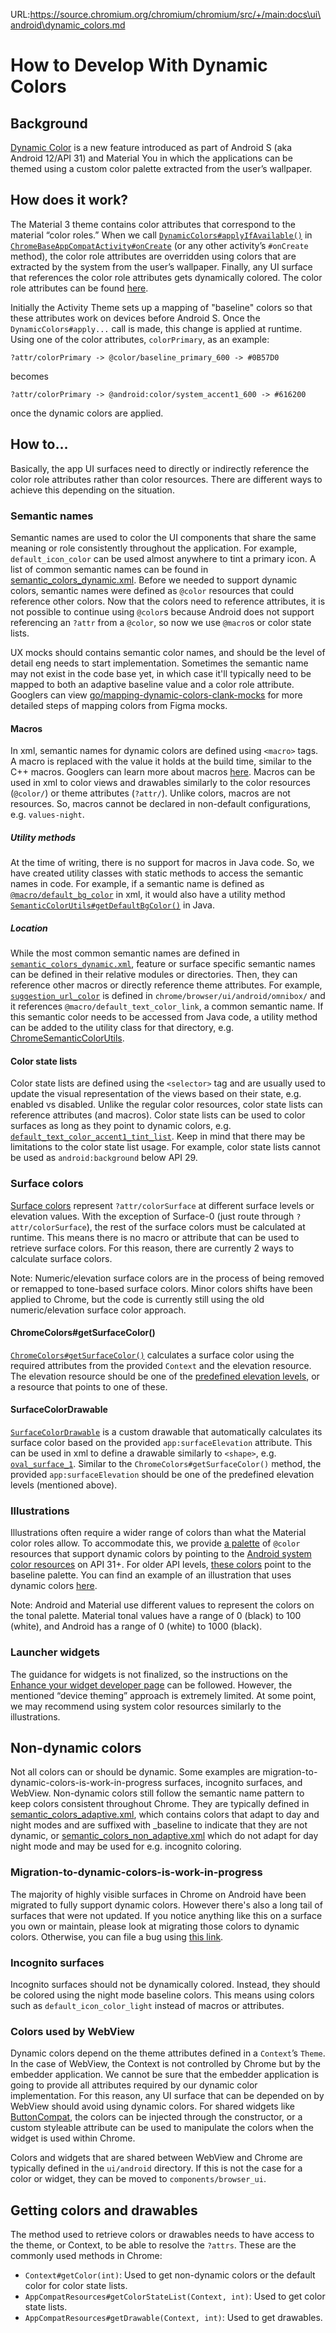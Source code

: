 URL:https://source.chromium.org/chromium/chromium/src/+/main:docs\ui\android\dynamic_colors.md
# How to Develop With Dynamic Colors

## Background

[Dynamic Color](https://m3.material.io/styles/color/dynamic-color) is a new feature introduced as part of Android S (aka Android 12/API 31) and Material You in which the applications can be themed using a custom color palette extracted from the user’s wallpaper.

## How does it work?

The Material 3 theme contains color attributes that correspond to the material “color roles.” When we call [`DynamicColors#applyIfAvailable()`](https://github.com/material-components/material-components-android/blob/b70bbc2942bdbd1ea763e72a6b1e561e4813f10c/lib/java/com/google/android/material/color/DynamicColors.java#L211) in [`ChromeBaseAppCompatActivity#onCreate`](https://source.chromium.org/chromium/chromium/src/+/main:chrome/android/java/src/org/chromium/chrome/browser/ChromeBaseAppCompatActivity.java;drc=4d2b5adb556128aab9313fc3851f192c254e09cb;l=218) (or any other activity’s `#onCreate` method), the color role attributes are overridden using colors that are extracted by the system from the user’s wallpaper. Finally, any UI surface that references the color role attributes gets dynamically colored. The color role attributes can be found [here](https://m3.material.io/libraries/mdc-android/color-theming).

Initially the Activity Theme sets up a mapping of "baseline" colors so that these attributes work on devices before Android S. Once the `DynamicColors#apply...` call is made, this change is applied at runtime. Using one of the color attributes, `colorPrimary`, as an example:
```
?attr/colorPrimary -> @color/baseline_primary_600 -> #0B57D0
```
becomes
```
?attr/colorPrimary -> @android:color/system_accent1_600 -> #616200
```
once the dynamic colors are applied.


## How to…

Basically, the app UI surfaces need to directly or indirectly reference the color role attributes rather than color resources. There are different ways to achieve this depending on the situation.


### Semantic names

Semantic names are used to color the UI components that share the same meaning or role consistently throughout the application. For example, `default_icon_color` can be used almost anywhere to tint a primary icon. A list of common semantic names can be found in [semantic_colors_dynamic.xml](https://source.chromium.org/chromium/chromium/src/+/main:components/browser_ui/styles/android/java/res/values/semantic_colors_dynamic.xml;drc=c83636b34a3e3751c28b3e43af616226f5ea111c). Before we needed to support dynamic colors, semantic names were defined as `@color` resources that could reference other colors. Now that the colors need to reference attributes, it is not possible to continue using `@color`s because Android does not support referencing an `?attr` from a `@color`, so now we use `@macro`s or color state lists.

UX mocks should contains semantic color names, and should be the level of detail eng needs to start implementation. Sometimes the semantic name may not exist in the code base yet, in which case it'll typically need to be mapped to both an adaptive baseline value and a color role attribute. Googlers can view [go/mapping-dynamic-colors-clank-mocks](go/mapping-dynamic-colors-clank-mocks) for more detailed steps of mapping colors from Figma mocks.

#### Macros

In xml, semantic names for dynamic colors are defined using `<macro>` tags. A macro is replaced with the value it holds at the build time, similar to the C++ macros. Googlers can learn more about macros [here](http://go/aapt2-macro). Macros can be used in xml to color views and drawables similarly to the color resources (`@color/`) or theme attributes (`?attr/`). Unlike colors, macros are not resources. So, macros cannot be declared in non-default configurations, e.g. `values-night`.


##### Utility methods

At the time of writing, there is no support for macros in Java code. So, we have created utility classes with static methods to access the semantic names in code. For example, if a semantic name is defined as [`@macro/default_bg_color`](https://source.chromium.org/chromium/chromium/src/+/main:components/browser_ui/styles/android/java/res/values/semantic_colors_dynamic.xml;drc=efb53ff2cb5ea3db8643840d7a9bde4ecdab1741;l=7) in xml, it would also have a utility method [`SemanticColorUtils#getDefaultBgColor()`](https://source.chromium.org/chromium/chromium/src/+/main:components/browser_ui/styles/android/java/src/org/chromium/components/browser_ui/styles/SemanticColorUtils.java;drc=fefb943cdc56d80fda8a2e13fc9327e91567e5bc;l=45) in Java.


##### Location

While the most common semantic names are defined in [`semantic_colors_dynamic.xml`](https://source.chromium.org/chromium/chromium/src/+/main:components/browser_ui/styles/android/java/res/values/semantic_colors_dynamic.xml;drc=efb53ff2cb5ea3db8643840d7a9bde4ecdab1741), feature or surface specific semantic names can be defined in their relative modules or directories. Then, they can reference other macros or directly reference theme attributes. For example, [`suggestion_url_color`](https://source.chromium.org/chromium/chromium/src/+/main:chrome/browser/ui/android/omnibox/java/res/values/colors.xml;drc=efb53ff2cb5ea3db8643840d7a9bde4ecdab1741;l=10) is defined in `chrome/browser/ui/android/omnibox/` and it references `@macro/default_text_color_link`, a common semantic name. If this semantic color needs to be accessed from Java code, a utility method can be added to the utility class for that directory, e.g. [ChromeSemanticColorUtils](https://source.chromium.org/chromium/chromium/src/+/main:chrome/browser/ui/android/theme/java/src/org/chromium/chrome/browser/ui/theme/ChromeSemanticColorUtils.java).


#### Color state lists

Color state lists are defined using the `<selector>` tag and are usually used to update the visual representation of the views based on their state, e.g. enabled vs disabled. Unlike the regular color resources, color state lists can reference attributes (and macros). Color state lists can be used to color surfaces as long as they point to dynamic colors, e.g. [`default_text_color_accent1_tint_list`](https://source.chromium.org/chromium/chromium/src/+/main:components/browser_ui/styles/android/java/res/color/default_text_color_accent1_tint_list.xml). Keep in mind that there may be limitations to the color state list usage. For example, color state lists cannot be used as `android:background` below API 29.


### Surface colors

[Surface colors](https://m3.material.io/styles/color/the-color-system/color-roles#c0cdc1ba-7e67-4d6a-b294-218f659ff648) represent `?attr/colorSurface` at different surface levels or elevation values. With the exception of Surface-0 (just route through `?attr/colorSurface`), the rest of the surface colors must be calculated at runtime. This means there is no macro or attribute that can be used to retrieve surface colors. For this reason, there are currently 2 ways to calculate surface colors.

Note: Numeric/elevation surface colors are in the process of being removed or remapped to tone-based surface colors. Minor colors shifts have been applied to Chrome, but the code is currently still using the old numeric/elevation surface color approach.

#### ChromeColors#getSurfaceColor()

[`ChromeColors#getSurfaceColor()`](https://source.chromium.org/chromium/chromium/src/+/main:components/browser_ui/styles/android/java/src/org/chromium/components/browser_ui/styles/ChromeColors.java;l=153;drc=8989e41e6a3db288b26ff624819d71193554b06a) calculates a surface color using the required attributes from the provided `Context` and the elevation resource. The elevation resource should be one of the [predefined elevation levels](https://source.chromium.org/chromium/chromium/src/+/main:ui/android/java/res/values/dimens.xml;drc=0836f570d8e966dc6836120efa7998ac87a5d99b;l=76), or a resource that points to one of these.


#### SurfaceColorDrawable

[`SurfaceColorDrawable`](https://source.chromium.org/chromium/chromium/src/+/main:components/browser_ui/widget/android/java/src/org/chromium/components/browser_ui/widget/SurfaceColorDrawable.java;drc=9636025627ac8986e82cfaeb5a633c2f7d53238f;l=41) is a custom drawable that automatically calculates its surface color based on the provided `app:surfaceElevation` attribute. This can be used in xml to define a drawable similarly to `<shape>`, e.g. [`oval_surface_1`](https://source.chromium.org/chromium/chromium/src/+/main:components/browser_ui/widget/android/java/res/drawable-v31/oval_surface_1.xml;drc=1eeb153bf06ca256b6a132d9e17fd6a83e702bc4). Similar to the `ChromeColors#getSurfaceColor()` method, the provided `app:surfaceElevation` should be one of the predefined elevation levels (mentioned above).


### Illustrations

Illustrations often require a wider range of colors than what the Material color roles allow. To accommodate this, we provide [a palette](https://source.chromium.org/chromium/chromium/src/+/main:components/browser_ui/styles/android/java/res/values-v31/colors.xml;drc=6bf4aa28b8b9f71864024c58ef944b531b685458;l=9) of `@color` resources that support dynamic colors by pointing to the [Android system color resources](https://developer.android.com/reference/android/R.color#system_accent1_0) on API 31+.  For older API levels, [these colors](https://source.chromium.org/chromium/chromium/src/+/main:ui/android/java/res/values/color_palette.xml;drc=8fd1463ba432923e787093971c8ac3a5f2d06fd6;l=144) point to the baseline palette. You can find an example of an illustration that uses dynamic colors [here](https://source.chromium.org/chromium/chromium/src/+/main:chrome/browser/download/internal/android/java/res/drawable/downloads_empty_state_illustration.xml).

Note: Android and Material use different values to represent the colors on the tonal palette. Material tonal values have a range of 0 (black) to 100 (white), and Android has a range of 0 (white) to 1000 (black).


### Launcher widgets

The guidance for widgets is not finalized, so the instructions on the [Enhance your widget developer page](https://developer.android.com/guide/topics/appwidgets/enhance#dynamic-colors) can be followed. However, the mentioned “device theming” approach is extremely limited. At some point, we may recommend using system color resources similarly to the illustrations.


## Non-dynamic colors

Not all colors can or should be dynamic. Some examples are migration-to-dynamic-colors-is-work-in-progress surfaces, incognito surfaces, and WebView. Non-dynamic colors still follow the semantic name pattern to keep colors consistent throughout Chrome. They are typically defined in [semantic_colors_adaptive.xml](https://source.chromium.org/chromium/chromium/src/+/main:ui/android/java/res/values/semantic_colors_adaptive.xml;drc=0836f570d8e966dc6836120efa7998ac87a5d99b), which contains  colors that adapt to day and night modes and are suffixed with _baseline to indicate that they are not dynamic, or [semantic_colors_non_adaptive.xml](https://source.chromium.org/chromium/chromium/src/+/main:ui/android/java/res/values/semantic_colors_non_adaptive.xml;drc=0836f570d8e966dc6836120efa7998ac87a5d99b) which do not adapt for day night mode and may be used for e.g. incognito coloring.


### Migration-to-dynamic-colors-is-work-in-progress

The majority of highly visible surfaces in Chrome on Android have been migrated to fully support dynamic colors. However there's also a long tail of surfaces that were not updated. If you notice anything like this on a surface you own or maintain, please look at migrating those colors to dynamic colors. Otherwise, you can file a bug using [this link](https://bugs.chromium.org/p/chromium/issues/entry?summary=Issue+Summary&comment=Application+Version+%28from+%22Chrome+Settings+%3E+About+Chrome%22%29%3A+%0DAndroid+Build+Number+%28from+%22Android+Settings+%3E+About+Phone%2FTablet%22%29%3A+%0DDevice%3A+%0D%0DSteps+to+reproduce%3A+%0D%0DObserved+behavior%3A+%0D%0DExpected+behavior%3A+%0D%0DFrequency%3A+%0D%3Cnumber+of+times+you+were+able+to+reproduce%3E+%0D%0DAdditional+comments%3A+%0D&labels=Restrict-View-Google%2COS-Android%2CPri-2%2CHotlist-MaterialNext&cc=skym%40chromium.org).


### Incognito surfaces

Incognito surfaces should not be dynamically colored. Instead, they should be colored using the night mode baseline colors. This means using colors such as `default_icon_color_light` instead of macros or attributes.


### Colors used by WebView

Dynamic colors depend on the theme attributes defined in a `Context`’s `Theme`. In the case of WebView, the Context is not controlled by Chrome but by the embedder application. We cannot be sure that the embedder application is going to provide all attributes required by our dynamic color implementation. For this reason, any UI surface that can be depended on by WebView should avoid using dynamic colors. For shared widgets like [ButtonCompat](https://source.chromium.org/chromium/chromium/src/+/main:ui/android/java/src/org/chromium/ui/widget/ButtonCompat.java;l=43), the colors can be injected through the constructor, or a custom styleable attribute can be used to manipulate the colors when the widget is used within Chrome.

Colors and widgets that are shared between WebView and Chrome are typically defined in the `ui/android` directory. If this is not the case for a color or widget, they can be moved to `components/browser_ui`.


## Getting colors and drawables

The method used to retrieve colors or drawables needs to have access to the theme, or Context, to be able to resolve the `?attrs`. These are the commonly used methods in Chrome:
* `Context#getColor(int)`: Used to get non-dynamic colors or the default color for color state lists.
* `AppCompatResources#getColorStateList(Context, int)`: Used to get color state lists.
* `AppCompatResources#getDrawable(Context, int)`: Used to get drawables.
